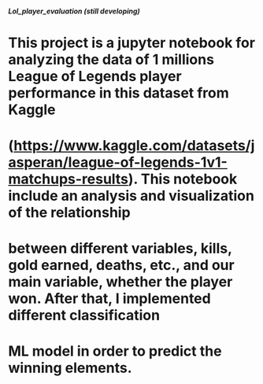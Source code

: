 ##### Lol_player_evaluation (still developing)
# This project is a jupyter notebook for analyzing the data of 1 millions League of Legends player performance in this dataset from Kaggle 
# (https://www.kaggle.com/datasets/jasperan/league-of-legends-1v1-matchups-results). This notebook include an analysis and visualization of the relationship 
# between different variables, kills, gold earned, deaths, etc., and our main variable, whether the player won. After that, I implemented different classification 
# ML model in order to predict the winning elements. 
